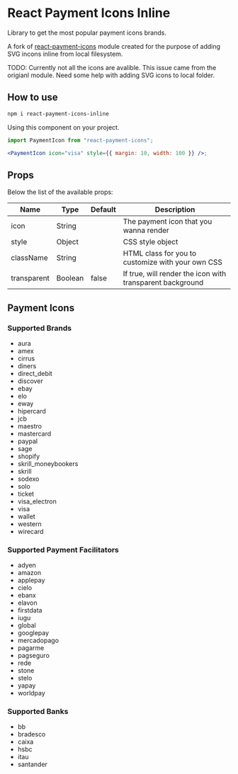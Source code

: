 # React Payment Icons Inline

Library to get the most popular payment icons brands.

A fork of [react-payment-icons](https://github.com/jhkersul/react-payment-icons) module created for the purpose of adding SVG incons inline from local filesystem.

TODO: Currently not all the icons are avalible. This issue came from the origianl module. Need some help with adding SVG icons to local folder.

## How to use

```sh
npm i react-payment-icons-inline
```

Using this component on your project.

```jsx
import PaymentIcon from "react-payment-icons";

<PaymentIcon icon="visa" style={{ margin: 10, width: 100 }} />;
```

## Props

Below the list of the available props:

| Name        | Type    | Default | Description                                               |
| ----------- | ------- | ------- | --------------------------------------------------------- |
| icon        | String  |         | The payment icon that you wanna render                    |
| style       | Object  |         | CSS style object                                          |
| className   | String  |         | HTML class for you to customize with your own CSS         |
| transparent | Boolean | false   | If true, will render the icon with transparent background |

## Payment Icons

### Supported Brands

- aura
- amex
- cirrus
- diners
- direct_debit
- discover
- ebay
- elo
- eway
- hipercard
- jcb
- maestro
- mastercard
- paypal
- sage
- shopify
- skrill_moneybookers
- skrill
- sodexo
- solo
- ticket
- visa_electron
- visa
- wallet
- western
- wirecard

### Supported Payment Facilitators

- adyen
- amazon
- applepay
- cielo
- ebanx
- elavon
- firstdata
- iugu
- global
- googlepay
- mercadopago
- pagarme
- pagseguro
- rede
- stone
- stelo
- yapay
- worldpay

### Supported Banks

- bb
- bradesco
- caixa
- hsbc
- itau
- santander
